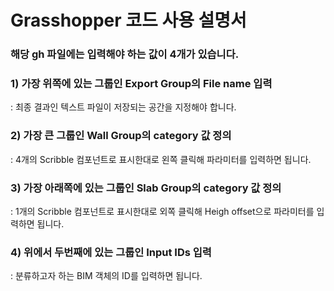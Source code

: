 # Grasshopper 코드 사용 설명서

### 해당 gh 파일에는 입력해야 하는 값이 4개가 있습니다.

### 1) 가장 위쪽에 있는 그룹인 Export Group의 File name 입력
: 최종 결과인 텍스트 파일이 저장되는 공간을 지정해야 합니다.

### 2) 가장 큰 그룹인 Wall Group의 category 값 정의
: 4개의 Scribble 컴포넌트로 표시한대로 왼쪽 클릭해 파라미터를 입력하면 됩니다.

### 3) 가장 아래쪽에 있는 그룹인 Slab Group의 category 값 정의
: 1개의 Scribble 컴포넌트로 표시한대로 외쪽 클릭해 Heigh offset으로 파라미터를 입력하면 됩니다.

### 4) 위에서 두번째에 있는 그룹인 Input IDs 입력
: 분류하고자 하는 BIM 객체의 ID를 입력하면 됩니다.
